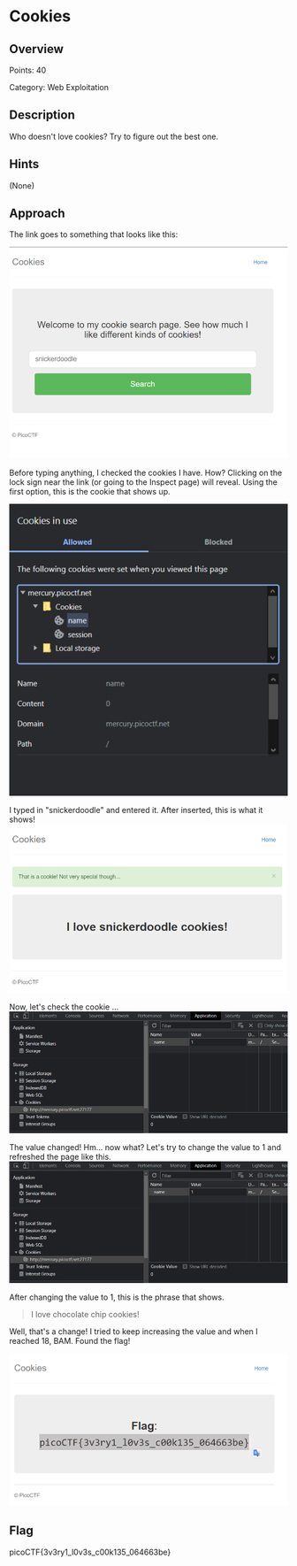 # Cookies

## Overview

Points: 40

Category: Web Exploitation

## Description

Who doesn't love cookies? Try to figure out the best one.

## Hints

(None)

## Approach

The link goes to something that looks like this:

![home page](./MainPage.png)

Before typing anything, I checked the cookies I have. How? Clicking on the lock sign near the link (or going to the Inspect page) will reveal. Using the first option, this is the cookie that shows up.

![Cookie after inserted phrase](./cookieafterwriting.png)

I typed in "snickerdoodle" and entered it.
After inserted, this is what it shows!
![Inserted the phrase "snickerdoodle"](./afterwriting.png)

Now, let's check the cookie ...
![Cookie after inserted phrase](./changecookievalue.png)

The value changed! Hm... now what? Let's try to change the value to 1 and refreshed the page like this.
![Cookie after inserted phrase](./changecookievalue.png)

After changing the value to 1, this is the phrase that shows.
> I love chocolate chip cookies!

Well, that's a change! I tried to keep increasing the value and when I reached 18, BAM. Found the flag!

![flag](./final_flag.png)

## Flag

picoCTF{3v3ry1_l0v3s_c00k135_064663be}
